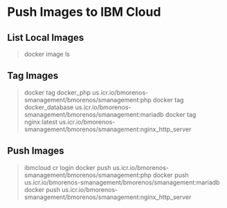 # Push Images to IBM Cloud

## List Local Images

> docker image ls

## Tag Images

> docker tag docker_php us.icr.io/bmorenos-smanagement/bmorenos/smanagement:php
> docker tag docker_database us.icr.io/bmorenos-smanagement/bmorenos/smanagement:mariadb
> docker tag nginx:latest us.icr.io/bmorenos-smanagement/bmorenos/smanagement:nginx_http_server

## Push Images

> ibmcloud cr login
> docker push us.icr.io/bmorenos-smanagement/bmorenos/smanagement:php
> docker push us.icr.io/bmorenos-smanagement/bmorenos/smanagement:mariadb
> docker push us.icr.io/bmorenos-smanagement/bmorenos/smanagement:nginx_http_server
